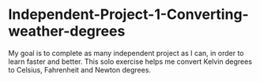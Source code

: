 ﻿# Independent-Project-1-Converting-weather-degrees
My goal is to complete as many independent project as I can, in order to learn faster and better.
This solo exercise helps me convert Kelvin degrees to Celsius, Fahrenheit and Newton degrees.
